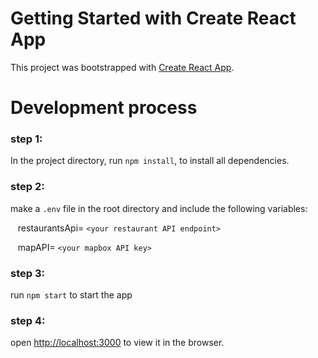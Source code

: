 
# Getting Started with Create React App

  

This project was bootstrapped with [Create React App](https://github.com/facebook/create-react-app).

 
# Development process

### step 1: 
In the project directory, run `npm install`, to install all dependencies.

### step 2: 
make a `.env` file in the root directory and include the following variables:

&nbsp;&nbsp;&nbsp;restaurantsApi= `<your restaurant API endpoint>`

&nbsp;&nbsp;&nbsp;mapAPI= `<your mapbox API key>`

### step 3:
 run `npm start` to start the app

### step 4: 
open [http://localhost:3000](http://localhost:3000) to view it in the browser.